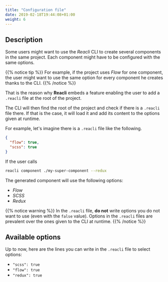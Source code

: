 ```yaml
---
title: "Configuration file"
date: 2019-02-18T19:44:08+01:00
weight: 6
---
```


## Description 

Some users might want to use the _Reacli_ CLI to create several components in the same project. Each component might have to be configured with the same options. 

{{% notice tip %}}
For example, if the project uses _Flow_ for one component, the user might want to use the same option for every component he creates thanks to the CLI.
{{% /notice %}}

That is the reason why **Reacli** embeds a feature enabling the user to add a `.reacli` file at the root of the project. 

The CLI will then find the root of the project and check if there is a `.reacli` file there. If that is the case, it will load it and add its content to the options given at runtime.

For example, let's imagine there is a `.reacli` file like the following.

```json
{
  "flow": true,
  "scss": true
}
```

If the user calls 

```bash
reacli component ./my-super-component --redux
```

The generated component will use the following options:

- _Flow_
- _SCSS_
- _Redux_

{{% notice warning %}}
In the `.reacli` file, **do not** write options you do not want to use (even with the `false` value). Options in the `.reacli` files are prevalent over the ones given to the CLI at runtime.
{{% /notice %}}

## Available options

Up to now, here are the lines you can write in the `.reacli` file to select options:

- `"scss": true`
- `"flow": true`
- `"redux": true`